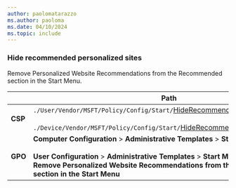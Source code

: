 ```yaml
---
author: paolomatarazzo
ms.author: paoloma
ms.date: 04/10/2024
ms.topic: include
---
```


### Hide recommended personalized sites

Remove Personalized Website Recommendations from the Recommended section in the Start Menu.

|  | Path |
|--|--|
| **CSP** | `./User/Vendor/MSFT/Policy/Config/Start/`[HideRecommendedPersonalizedSites](/windows/client-management/mdm/policy-csp-start#hiderecommendedpersonalizedsites)<br><br>`./Device/Vendor/MSFT/Policy/Config/Start/`[HideRecommendedPersonalizedSites](/windows/client-management/mdm/policy-csp-start#hiderecommendedpersonalizedsites) |
| **GPO** | **Computer Configuration** > **Administrative Templates** > **Start Menu and Taskbar**<br><br> **User Configuration** > **Administrative Templates** > **Start Menu and Taskbar** > **Remove Personalized Website Recommendations from the Recommended section in the Start Menu**|
